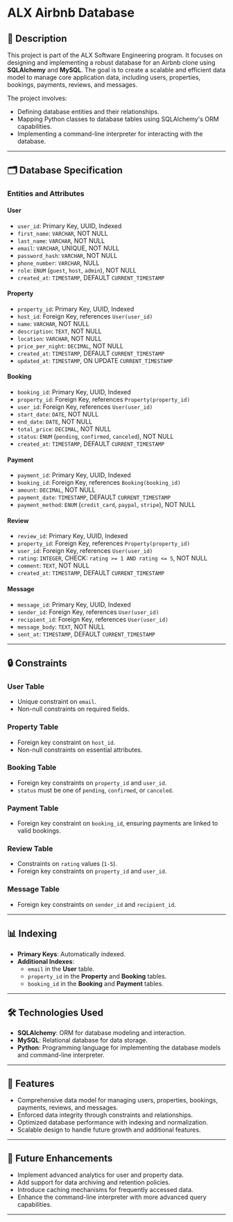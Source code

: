 # ALX Airbnb Database

## 📄 Description
This project is part of the ALX Software Engineering program. It focuses on designing and implementing a robust database for an Airbnb clone using **SQLAlchemy** and **MySQL**. The goal is to create a scalable and efficient data model to manage core application data, including users, properties, bookings, payments, reviews, and messages.

The project involves:
- Defining database entities and their relationships.
- Mapping Python classes to database tables using SQLAlchemy's ORM capabilities.
- Implementing a command-line interpreter for interacting with the database.

---

## 🗂️ Database Specification

### Entities and Attributes

#### **User**
- `user_id`: Primary Key, UUID, Indexed
- `first_name`: `VARCHAR`, NOT NULL
- `last_name`: `VARCHAR`, NOT NULL
- `email`: `VARCHAR`, UNIQUE, NOT NULL
- `password_hash`: `VARCHAR`, NOT NULL
- `phone_number`: `VARCHAR`, NULL
- `role`: `ENUM` (`guest`, `host`, `admin`), NOT NULL
- `created_at`: `TIMESTAMP`, DEFAULT `CURRENT_TIMESTAMP`

#### **Property**
- `property_id`: Primary Key, UUID, Indexed
- `host_id`: Foreign Key, references `User(user_id)`
- `name`: `VARCHAR`, NOT NULL
- `description`: `TEXT`, NOT NULL
- `location`: `VARCHAR`, NOT NULL
- `price_per_night`: `DECIMAL`, NOT NULL
- `created_at`: `TIMESTAMP`, DEFAULT `CURRENT_TIMESTAMP`
- `updated_at`: `TIMESTAMP`, ON UPDATE `CURRENT_TIMESTAMP`

#### **Booking**
- `booking_id`: Primary Key, UUID, Indexed
- `property_id`: Foreign Key, references `Property(property_id)`
- `user_id`: Foreign Key, references `User(user_id)`
- `start_date`: `DATE`, NOT NULL
- `end_date`: `DATE`, NOT NULL
- `total_price`: `DECIMAL`, NOT NULL
- `status`: `ENUM` (`pending`, `confirmed`, `canceled`), NOT NULL
- `created_at`: `TIMESTAMP`, DEFAULT `CURRENT_TIMESTAMP`

#### **Payment**
- `payment_id`: Primary Key, UUID, Indexed
- `booking_id`: Foreign Key, references `Booking(booking_id)`
- `amount`: `DECIMAL`, NOT NULL
- `payment_date`: `TIMESTAMP`, DEFAULT `CURRENT_TIMESTAMP`
- `payment_method`: `ENUM` (`credit_card`, `paypal`, `stripe`), NOT NULL

#### **Review**
- `review_id`: Primary Key, UUID, Indexed
- `property_id`: Foreign Key, references `Property(property_id)`
- `user_id`: Foreign Key, references `User(user_id)`
- `rating`: `INTEGER`, CHECK: `rating >= 1 AND rating <= 5`, NOT NULL
- `comment`: `TEXT`, NOT NULL
- `created_at`: `TIMESTAMP`, DEFAULT `CURRENT_TIMESTAMP`

#### **Message**
- `message_id`: Primary Key, UUID, Indexed
- `sender_id`: Foreign Key, references `User(user_id)`
- `recipient_id`: Foreign Key, references `User(user_id)`
- `message_body`: `TEXT`, NOT NULL
- `sent_at`: `TIMESTAMP`, DEFAULT `CURRENT_TIMESTAMP`

---

## 🔒 Constraints

### **User Table**
- Unique constraint on `email`.
- Non-null constraints on required fields.

### **Property Table**
- Foreign key constraint on `host_id`.
- Non-null constraints on essential attributes.

### **Booking Table**
- Foreign key constraints on `property_id` and `user_id`.
- `status` must be one of `pending`, `confirmed`, or `canceled`.

### **Payment Table**
- Foreign key constraint on `booking_id`, ensuring payments are linked to valid bookings.

### **Review Table**
- Constraints on `rating` values (`1-5`).
- Foreign key constraints on `property_id` and `user_id`.

### **Message Table**
- Foreign key constraints on `sender_id` and `recipient_id`.

---

## 📊 Indexing
- **Primary Keys**: Automatically indexed.
- **Additional Indexes**:
  - `email` in the **User** table.
  - `property_id` in the **Property** and **Booking** tables.
  - `booking_id` in the **Booking** and **Payment** tables.

---

## 🛠️ Technologies Used
- **SQLAlchemy**: ORM for database modeling and interaction.
- **MySQL**: Relational database for data storage.
- **Python**: Programming language for implementing the database models and command-line interpreter.

---

## 🚀 Features
- Comprehensive data model for managing users, properties, bookings, payments, reviews, and messages.
- Enforced data integrity through constraints and relationships.
- Optimized database performance with indexing and normalization.
- Scalable design to handle future growth and additional features.

---

## 📌 Future Enhancements
- Implement advanced analytics for user and property data.
- Add support for data archiving and retention policies.
- Introduce caching mechanisms for frequently accessed data.
- Enhance the command-line interpreter with more advanced query capabilities.

---

